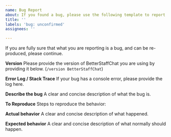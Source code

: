 ```yaml
---
name: Bug Report
about: If you found a bug, please use the following template to report it
title: ''
labels: 'bug: unconfirmed'
assignees: ''

---
```


If you are fully sure that what you are reporting is a bug, and can be re-produced, please continue.

**Version**
Please provide the version of BetterStaffChat you are using by providing it below. (`/version BetterStaffChat`)

**Error Log / Stack Trace**
If your bug has a console error, please provide the log here.

**Describe the bug**
A clear and concise description of what the bug is.

**To Reproduce**
Steps to reproduce the behavior:

**Actual behavior**
A clear and concise description of what happened.

**Expected behavior**
A clear and concise description of what normally should happen.
